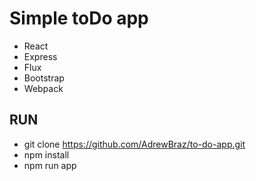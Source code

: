 # Simple toDo app

* React
* Express
* Flux
* Bootstrap
* Webpack

## RUN
* git clone https://github.com/AdrewBraz/to-do-app.git
* npm install
* npm run app